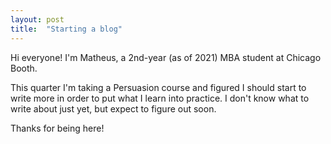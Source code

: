 ```yaml
---
layout: post
title:  "Starting a blog"
---
```


Hi everyone! I'm Matheus, a 2nd-year (as of 2021) MBA student at Chicago Booth.

This quarter I'm taking a Persuasion course and figured I should start to write more in order to put what I learn into practice. I don't know what to write about just yet, but expect to figure out soon.

Thanks for being here!

